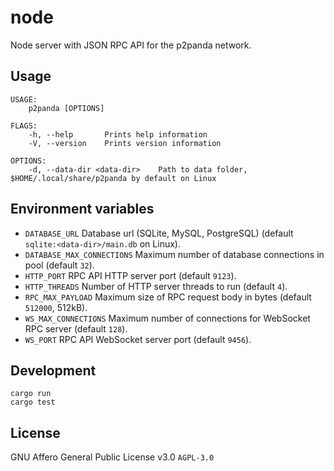 # node

Node server with JSON RPC API for the p2panda network.

## Usage

```
USAGE:
    p2panda [OPTIONS]

FLAGS:
    -h, --help       Prints help information
    -V, --version    Prints version information

OPTIONS:
    -d, --data-dir <data-dir>    Path to data folder, $HOME/.local/share/p2panda by default on Linux
```

## Environment variables

* `DATABASE_URL` Database url (SQLite, MySQL, PostgreSQL) (default `sqlite:<data-dir>/main.db` on Linux).
* `DATABASE_MAX_CONNECTIONS` Maximum number of database connections in pool (default `32`).
* `HTTP_PORT` RPC API HTTP server port (default `9123`).
* `HTTP_THREADS` Number of HTTP server threads to run (default `4`).
* `RPC_MAX_PAYLOAD` Maximum size of RPC request body in bytes (default `512000`, 512kB).
* `WS_MAX_CONNECTIONS` Maximum number of connections for WebSocket RPC server (default `128`).
* `WS_PORT` RPC API WebSocket server port (default `9456`).

## Development

```
cargo run
cargo test
```

## License

GNU Affero General Public License v3.0 `AGPL-3.0`

